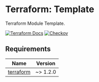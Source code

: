 <!-- BEGIN_TF_DOCS -->
# Terraform: Template

Terraform Module Template.

[![Terraform Docs](https://github.com/fr-platform/terraform-template/actions/workflows/terraform-docs.yml/badge.svg)](https://github.com/fr-platform/terraform-template/actions/workflows/terraform-docs.yml)
[![Checkov](https://github.com/fr-platform/terraform-template/actions/workflows/checkov.yml/badge.svg)](https://github.com/fr-platform/terraform-template/actions/workflows/checkov.yml)

## Requirements

| Name | Version |
|------|---------|
| <a name="requirement_terraform"></a> [terraform](#requirement\_terraform) | ~> 1.2.0 |
<!-- END_TF_DOCS -->